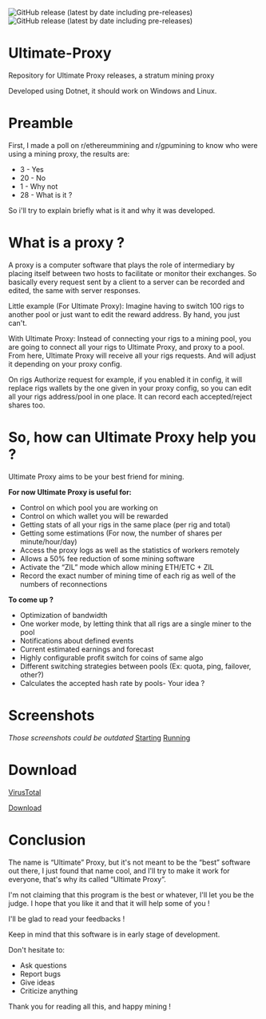 ![GitHub release (latest by date including pre-releases)](https://img.shields.io/github/v/release/romslf/ultimate-proxy?include_prereleases) ![GitHub release (latest by date including pre-releases)](https://img.shields.io/github/downloads-pre/romslf/ultimate-proxy/latest/total)

# Ultimate-Proxy
Repository for Ultimate Proxy releases, a stratum mining proxy

Developed using Dotnet, it should work on Windows and Linux.


# Preamble

First, I made a poll on r/ethereummining and r/gpumining to know who were using a mining proxy, the results are:

* 3 - Yes
* 20 - No
* 1 - Why not
* 28 - What is it ?

So i'll try to explain briefly what is it and why it was developed.


# What is a proxy ?

A proxy is a computer software that plays the role of intermediary by placing itself between two hosts to facilitate or monitor their exchanges.
So basically every request sent by a client to a server can be recorded and edited, the same with server responses.

Little example (For Ultimate Proxy):
Imagine having to switch 100 rigs to another pool or just want to edit the reward address. By hand, you just can't.

With Ultimate Proxy:
Instead of connecting your rigs to a mining pool, you are going to connect all your rigs to Ultimate Proxy, and proxy to a pool.
From here, Ultimate Proxy will receive all your rigs requests. And will adjust it depending on your proxy config. 

On rigs Authorize request for example, if you enabled it in config, it will replace rigs wallets by the one given in your proxy config, so you can edit all your rigs address/pool in one place.
It can record each accepted/reject shares too.


# So, how can Ultimate Proxy help you ?

Ultimate Proxy aims to be your best friend for mining.

**For now Ultimate Proxy is useful for:**

* Control on which pool you are working on
* Control on which wallet you will be rewarded
* Getting stats of all your rigs in the same place (per rig and total)
* Getting some estimations (For now, the number of shares per minute/hour/day)
* Access the proxy logs as well as the statistics of workers remotely
* Allows a 50% fee reduction of some mining software
* Activate the “ZIL” mode which allow mining ETH/ETC + ZIL
* Record the exact number of mining time of each rig as well of the numbers of reconnections

**To come up ?**

* Optimization of bandwidth
* One worker mode, by letting think that all rigs are a single miner to the pool
* Notifications about defined events
* Current estimated earnings and forecast
* Highly configurable profit switch for coins of same algo
* Different switching strategies between pools (Ex: quota, ping, failover, other?)
* Calculates the accepted hash rate by pools- Your idea ?


# Screenshots

*Those screenshots could be outdated*
[Starting](https://preview.redd.it/yz2znqzb39z51.png?width=978&format=png&auto=webp&s=81390a36176b471072eb40e6bcf1b5468709b712)
[Running](https://preview.redd.it/ak4fuwce39z51.png?width=723&format=png&auto=webp&s=985b5198a04ceedd93d19e1c731a62d4bd666d59)


# Download

[VirusTotal](https://www.virustotal.com/gui/file/83036d1a43b9fb88041bf6a6f96586836e406fdee81065b51a9dec044bc68fc1/detection)

[Download](https://github.com/romslf/Ultimate-Proxy/releases)


# Conclusion

The name is “Ultimate” Proxy, but it's not meant to be the “best” software out there, I just found that name cool, and I'll try to make it work for everyone, that's why its called “Ultimate Proxy”.

I'm not claiming that this program is the best or whatever, I'll let you be the judge.
I hope that you like it and that it will help some of you !

I'll be glad to read your feedbacks !

Keep in mind that this software is in early stage of development.

Don't hesitate to:
* Ask questions
* Report bugs
* Give ideas
* Criticize anything

Thank you for reading all this, and happy mining !
